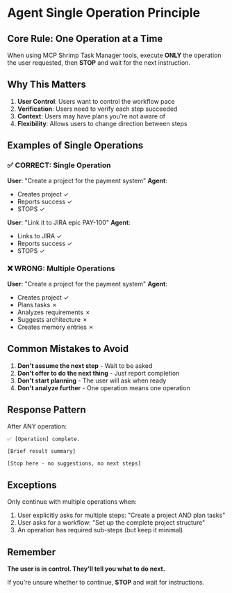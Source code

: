 # Agent Single Operation Principle

## Core Rule: One Operation at a Time

When using MCP Shrimp Task Manager tools, execute **ONLY** the operation the user requested, then **STOP** and wait for the next instruction.

## Why This Matters

1. **User Control**: Users want to control the workflow pace
2. **Verification**: Users need to verify each step succeeded
3. **Context**: Users may have plans you're not aware of
4. **Flexibility**: Allows users to change direction between steps

## Examples of Single Operations

### ✅ CORRECT: Single Operation

**User**: "Create a project for the payment system"
**Agent**: 
- Creates project ✓
- Reports success ✓
- STOPS ✓

**User**: "Link it to JIRA epic PAY-100"
**Agent**:
- Links to JIRA ✓
- Reports success ✓
- STOPS ✓

### ❌ WRONG: Multiple Operations

**User**: "Create a project for the payment system"
**Agent**:
- Creates project ✓
- Plans tasks ✗
- Analyzes requirements ✗
- Suggests architecture ✗
- Creates memory entries ✗

## Common Mistakes to Avoid

1. **Don't assume the next step** - Wait to be asked
2. **Don't offer to do the next thing** - Just report completion
3. **Don't start planning** - The user will ask when ready
4. **Don't analyze further** - One operation means one operation

## Response Pattern

After ANY operation:
```
✅ [Operation] complete.

[Brief result summary]

[Stop here - no suggestions, no next steps]
```

## Exceptions

Only continue with multiple operations when:
1. User explicitly asks for multiple steps: "Create a project AND plan tasks"
2. User asks for a workflow: "Set up the complete project structure"
3. An operation has required sub-steps (but keep it minimal)

## Remember

**The user is in control. They'll tell you what to do next.**

If you're unsure whether to continue, **STOP** and wait for instructions. 